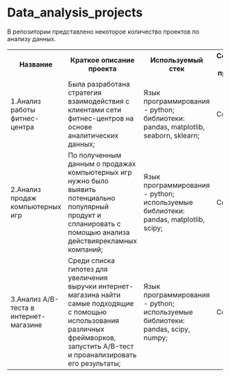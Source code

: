 # Data_analysis_projects
В репозитории представлено некоторое количество проектов по анализу данных.
<table>
  <tr>
    <th>Название</th>
    <th>Краткое описание проекта</th>
    <th>Используемый стек</th>
    <th>Ссылка на проект</th>
  </tr>
  <tr>
    <td>1.Анализ работы фитнес-центра</td>
    <td>Была разработана стратегия взаимодействия с клиентами сети фитнес-центров на основе аналитических данных;</td>
    <td>Язык программирования - python; библиотеки: pandas, matplotlib, seaborn, sklearn;</td>
    <td>Ссылка</td>
  </tr>
  <tr>
    <td>2.Анализ продаж компьютерных игр</td>
    <td>По полученным данным о продажах компьютерных игр нужно было выявить потенциально популярный продукт и спланировать с помощью анализа действиярекламных компаний;</td>
    <td>Язык программирования - python; используемые библиотеки: pandas, matplotlib, scipy;</td>
    <td>Ссылка</td>
  </tr>
  <tr>
    <td>3.Анализ A/B-теста в интернет-магазине</td>
    <td>Среди списка гипотез для увеличения выручки интернет-магазина найти самые подходящие с помощью использования различных фреймворков, запустить A/B-тест и проанализировать его результаты;</td>
    <td>Язык программирования - python; используемые библиотеки: pandas, scipy, numpy;</td>
    <td>Ссылка</td>
  </tr>
</table>
